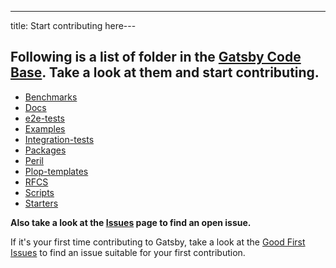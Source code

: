 ---
title: Start contributing here---

## Following is a list of folder in the [Gatsby Code Base](https://github.com/gatsbyjs/gatsby). Take a look at them and start contributing.

* [Benchmarks](https://github.com/gatsbyjs/gatsby/tree/master/benchmarks)
* [Docs](https://github.com/gatsbyjs/gatsby/tree/master/docs)
* [e2e-tests](https://github.com/gatsbyjs/gatsby/tree/master/e2e-tests)
* [Examples](https://github.com/gatsbyjs/gatsby/tree/master/examples)
* [Integration-tests](https://github.com/gatsbyjs/gatsby/tree/master/integration-tests)
* [Packages](https://github.com/gatsbyjs/gatsby/tree/master/packages)
* [Peril](https://github.com/gatsbyjs/gatsby/tree/master/peril)
* [Plop-templates](https://github.com/gatsbyjs/gatsby/tree/master/plop-templates)
* [RFCS](https://github.com/gatsbyjs/gatsby/tree/master/rfcs)
* [Scripts](https://github.com/gatsbyjs/gatsby/tree/master/scripts)
* [Starters](https://github.com/gatsbyjs/gatsby/tree/master/starters)

**Also take a look at the [Issues](https://github.com/gatsbyjs/gatsby/issues) page to find an open issue.**

If it's your first time contributing to Gatsby, take a look at the [Good First Issues](https://github.com/gatsbyjs/gatsby/issues?q=is%3Aopen+is%3Aissue+label%3A%22good+first+issue%22) to find an issue suitable for your first contribution.
